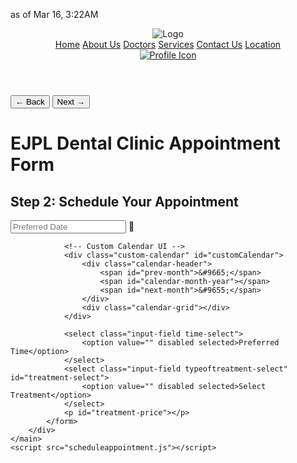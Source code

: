 as of Mar 16, 3:22AM

<!DOCTYPE html>
<html lang="en">
<head>
    <meta charset="UTF-8">
    <meta name="viewport" content="width=device-width, initial-scale=1.0">
    <title>Patient - Step2-Appointment</title>
    <link rel="stylesheet" href="patientscheduling.css">
</head>
<body>
    <header>
        <nav class="nav-container">
            <img src="/media/logo/EJPL.png" alt="Logo" class="logo">
            <div class="nav-links">
                <a href="../patient-home.html" class="disabled-link">Home</a>
                <a href="../patient-aboutus.html" class="disabled-link">About Us</a>
                <a href="../patient-doctors.html" class="disabled-link">Doctors</a>
                <a href="../patient-services.html" class="disabled-link">Services</a>
                <a href="../patient-contact.html" class="disabled-link">Contact Us</a>
                <a href="../patient-location.html" class="disabled-link">Location</a>
            </div>
            <a href="../patient-profile.html" class="disabled-link">
                <img src="/media/logo/profile.png" alt="Profile Icon" class="profile-icon">
            </a>
        </nav>
    </header>
    <main>
        <button class="appointment-back-button" onclick="goToAppointmentBack()">&larr; Back</button>
        <button class="appointment-next-button" onclick="goToAppointmentNext()">Next &rarr;</button>
        <div class="content">
            <h1>EJPL Dental Clinic Appointment Form</h1>
            <h2>Step 2: Schedule Your Appointment</h2>
            <form class="schedule-form" id="schedule-form">
                <div class="date-picker-container">
                    <input type="text" placeholder="Preferred Date" class="input-field date-placeholder" readonly>
                    <input type="date" class="input-field date-input" id="dateInput" style="display: none;">
                    <span class="calendar-icon">&#x1F4C5;</span> <!-- Unicode for calendar icon -->
                </div>
                
                <!-- Custom Calendar UI -->
                <div class="custom-calendar" id="customCalendar">
                    <div class="calendar-header">
                        <span id="prev-month">&#9665;</span> 
                        <span id="calendar-month-year"></span>
                        <span id="next-month">&#9655;</span>
                    </div>
                    <div class="calendar-grid"></div>
                </div>
                
                <select class="input-field time-select">
                    <option value="" disabled selected>Preferred Time</option>
                </select>
                <select class="input-field typeoftreatment-select" id="treatment-select">
                    <option value="" disabled selected>Select Treatment</option>
                </select>
                <p id="treatment-price"></p>
            </form>
        </div>
    </main>
    <script src="scheduleappointment.js"></script>
</body>
</html>